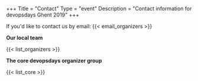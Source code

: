 +++
Title = "Contact"
Type = "event"
Description = "Contact information for devopsdays Ghent 2019"
+++

If you'd like to contact us by email: {{< email_organizers >}}

**Our local team**

{{< list_organizers >}}

**The core devopsdays organizer group**

{{< list_core >}}
